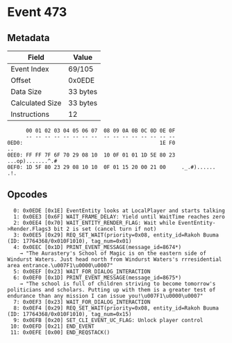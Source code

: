 # Event 473

## Metadata

| Field           | Value    |
|-----------------|----------|
| Event Index     | 69/105   |
| Offset          | 0x0EDE   |
| Data Size       | 33 bytes |
| Calculated Size | 33 bytes |
| Instructions    | 12       |

```
      00 01 02 03 04 05 06 07  08 09 0A 0B 0C 0D 0E 0F
      -- -- -- -- -- -- -- --  -- -- -- -- -- -- -- --
0ED0:                                            1E F0                ..
0EE0: FF FF 7F 6F 70 29 08 10  10 0F 01 01 1D 5E 80 23  ...op).......^.#
0EF0: 1D 5F 80 23 29 08 10 10  0F 01 15 20 00 21 00     ._.#)...... .!. 
```

## Opcodes

```
  0: 0x0EDE [0x1E] EventEntity looks at LocalPlayer and starts talking
  1: 0x0EE3 [0x6F] WAIT_FRAME_DELAY: Yield until WaitTime reaches zero
  2: 0x0EE4 [0x70] WAIT_ENTITY_RENDER_FLAG: Wait while EventEntity->Render.Flags3 bit 2 is set (cancel turn if not)
  3: 0x0EE5 [0x29] REQ_SET_WAIT(priority=0x08, entity_id=Rakoh Buuma (ID: 17764368/0x010F1010), tag_num=0x01)
  4: 0x0EEC [0x1D] PRINT_EVENT_MESSAGE(message_id=8674*)
    → "The Aurastery's School of Magic is on the eastern side of Windurst Waters. Just head north from Windurst Waters's rrresidential area entrance.\u007F1\u0000\u0007"
  5: 0x0EEF [0x23] WAIT_FOR_DIALOG_INTERACTION
  6: 0x0EF0 [0x1D] PRINT_EVENT_MESSAGE(message_id=8675*)
    → "The school is full of children striving to become tomorrow's politicians and scholars. Putting up with them is a greater test of endurance than any mission I can issue you!\u007F1\u0000\u0007"
  7: 0x0EF3 [0x23] WAIT_FOR_DIALOG_INTERACTION
  8: 0x0EF4 [0x29] REQ_SET_WAIT(priority=0x08, entity_id=Rakoh Buuma (ID: 17764368/0x010F1010), tag_num=0x15)
  9: 0x0EFB [0x20] SET_CLI_EVENT_UC_FLAG: Unlock player control
 10: 0x0EFD [0x21] END_EVENT
 11: 0x0EFE [0x00] END_REQSTACK()
```
